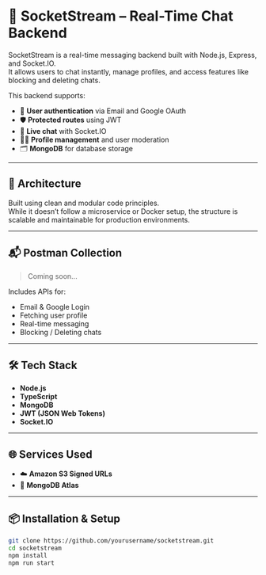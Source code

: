# 🚀 SocketStream – Real-Time Chat Backend

SocketStream is a real-time messaging backend built with Node.js, Express, and Socket.IO.  
It allows users to chat instantly, manage profiles, and access features like blocking and deleting chats.

This backend supports:
- 🔐 **User authentication** via Email and Google OAuth
- 🛡️ **Protected routes** using JWT
- 💬 **Live chat** with Socket.IO
- 🧑‍💼 **Profile management** and user moderation
- 🗂️ **MongoDB** for database storage

---

## 🧠 Architecture

Built using clean and modular code principles.  
While it doesn’t follow a microservice or Docker setup, the structure is scalable and maintainable for production environments.

---

## 📬 Postman Collection

> Coming soon...

Includes APIs for:
- Email & Google Login
- Fetching user profile
- Real-time messaging
- Blocking / Deleting chats

---

## 🛠️ Tech Stack

- **Node.js**  
- **TypeScript**  
- **MongoDB**  
- **JWT (JSON Web Tokens)**  
- **Socket.IO**

---

## 🌐 Services Used

- ☁️ **Amazon S3 Signed URLs**  
- 🍃 **MongoDB Atlas**

---

## 📦 Installation & Setup

```bash
git clone https://github.com/yourusername/socketstream.git
cd socketstream
npm install
npm run start
